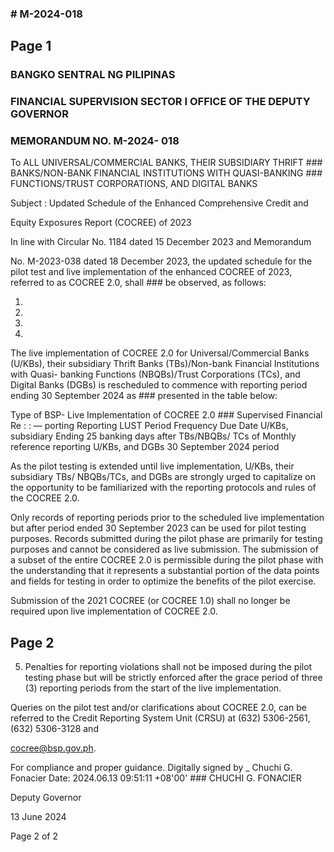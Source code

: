 ### # M-2024-018

## Page 1

### BANGKO SENTRAL NG PILIPINAS

### FINANCIAL SUPERVISION SECTOR I OFFICE OF THE DEPUTY GOVERNOR

### MEMORANDUM NO. M-2024- 018

To ALL UNIVERSAL/COMMERCIAL BANKS, THEIR SUBSIDIARY THRIFT ### BANKS/NON-BANK FINANCIAL INSTITUTIONS WITH QUASI-BANKING ### FUNCTIONS/TRUST CORPORATIONS, AND DIGITAL BANKS

Subject : Updated Schedule of the Enhanced Comprehensive Credit and

Equity Exposures Report (COCREE) of 2023

In line with Circular No. 1184 dated 15 December 2023 and Memorandum

No. M-2023-038 dated 18 December 2023, the updated schedule for the pilot test and live implementation of the enhanced COCREE of 2023, referred to as COCREE 2.0, shall ### be observed, as follows:

1)

2)

3)

4)

The live implementation of COCREE 2.0 for Universal/Commercial Banks (U/KBs), their subsidiary Thrift Banks (TBs)/Non-bank Financial Institutions with Quasi- banking Functions (NBQBs)/Trust Corporations (TCs), and Digital Banks (DGBs) is rescheduled to commence with reporting period ending 30 September 2024 as ### presented in the table below:

Type of BSP- Live Implementation of COCREE 2.0 ### Supervised Financial Re : : — porting Reporting LUST Period Frequency Due Date U/KBs, subsidiary Ending 25 banking days after TBs/NBQBs/ TCs of Monthly reference reporting U/KBs, and DGBs 30 September 2024 period

As the pilot testing is extended until live implementation, U/KBs, their subsidiary TBs/ NBQBs/TCs, and DGBs are strongly urged to capitalize on the opportunity to be familiarized with the reporting protocols and rules of the COCREE 2.0.

Only records of reporting periods prior to the scheduled live implementation but after period ended 30 September 2023 can be used for pilot testing purposes. Records submitted during the pilot phase are primarily for testing purposes and cannot be considered as live submission. The submission of a subset of the entire COCREE 2.0 is permissible during the pilot phase with the understanding that it represents a substantial portion of the data points and fields for testing in order to optimize the benefits of the pilot exercise.

Submission of the 2021 COCREE (or COCREE 1.0) shall no longer be required upon live implementation of COCREE 2.0.

## Page 2

5) Penalties for reporting violations shall not be imposed during the pilot testing phase but will be strictly enforced after the grace period of three (3) reporting periods from the start of the live implementation.

Queries on the pilot test and/or clarifications about COCREE 2.0, can be referred to the Credit Reporting System Unit (CRSU) at (632) 5306-2561, (632) 5306-3128 and

cocree@bsp.gov.ph.

For compliance and proper guidance. Digitally signed by _ Chuchi G. Fonacier Date: 2024.06.13 09:51:11 +08'00' ### CHUCHI G. FONACIER

Deputy Governor

13 June 2024

Page 2 of 2 